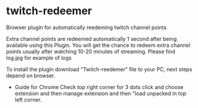 # twitch-redeemer
Browser plugin for automatically reedeming twitch channel points


Extra channel points are redeemed automatically 1 second after being available using this Plugin.
You will get the chance to redeem extra channel points usually after watching 10-20 minutes of streaming.
Please find log.jpg for example of logs

To install the plugin download "Twitch-reedemer" file to your PC, next steps depend on browser.

- Guide for Chrome
  Check top right corner for 3 dots click and choose extension and then manage extension and then "load unpacked in top left corner.
